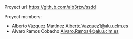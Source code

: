Proyect url: https://github.com/alb3rtov/ssdd

Proyect members:
- Alberto Vázquez Martínez <Alberto.Vazquez1@alu.uclm.es>
- Alvaro Ramos Cobacho <Alvaro.Ramos4@alu.uclm.es>
